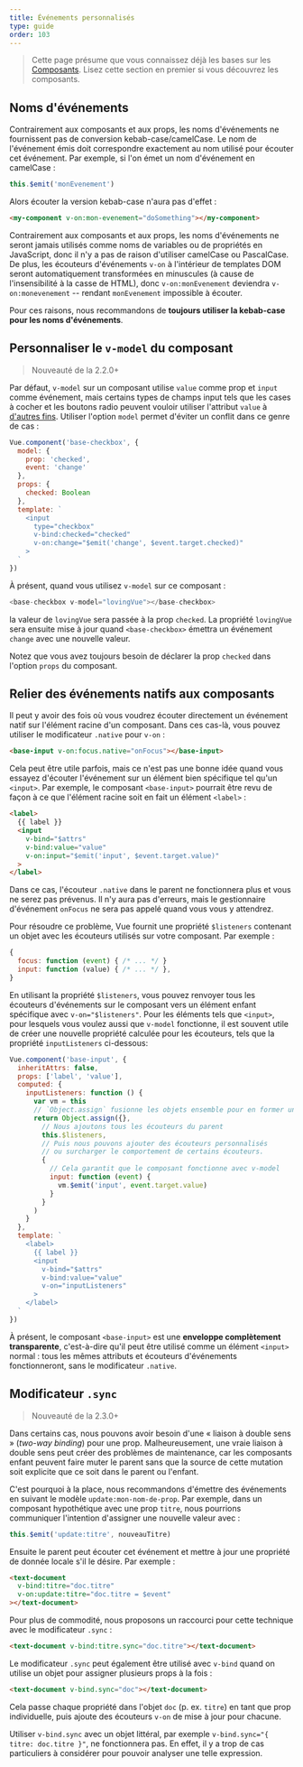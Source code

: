 ```yaml
---
title: Événements personnalisés
type: guide
order: 103
---
```


> Cette page présume que vous connaissez déjà les bases sur les [Composants](components.html). Lisez cette section en premier si vous découvrez les composants.

## Noms d'événements

Contrairement aux composants et aux props, les noms d'événements ne fournissent pas de conversion kebab-case/camelCase. Le nom de l'événement émis doit correspondre exactement au nom utilisé pour écouter cet événement. Par exemple, si l'on émet un nom d'événement en camelCase :

```js
this.$emit('monEvenement')
```

Alors écouter la version kebab-case n'aura pas d'effet :

```html
<my-component v-on:mon-evenement="doSomething"></my-component>
```

Contrairement aux composants et aux props, les noms d'événements ne seront jamais utilisés comme noms de variables ou de propriétés en JavaScript, donc il n'y a pas de raison d'utiliser camelCase ou PascalCase. De plus, les écouteurs d'événements  `v-on` à l'intérieur de templates DOM seront automatiquement transformées en minuscules (à cause de l'insensibilité à la casse de HTML), donc `v-on:monEvenement` deviendra `v-on:monevenement` -- rendant `monEvenement` impossible à écouter.

Pour ces raisons, nous recommandons de **toujours utiliser la kebab-case pour les noms d'événements**.

## Personnaliser le `v-model` du composant

> Nouveauté de la 2.2.0+

Par défaut, `v-model` sur un composant utilise `value` comme prop et `input` comme événement, mais certains types de champs input tels que les cases à cocher et les boutons radio peuvent vouloir utiliser l'attribut `value` à [d'autres fins](https://developer.mozilla.org/en-US/docs/Web/HTML/Element/input/checkbox#Value). Utiliser l'option `model` permet d'éviter un conflit dans ce genre de cas :

```js
Vue.component('base-checkbox', {
  model: {
    prop: 'checked',
    event: 'change'
  },
  props: {
    checked: Boolean
  },
  template: `
    <input
      type="checkbox"
      v-bind:checked="checked"
      v-on:change="$emit('change', $event.target.checked)"
    >
  `
})
```

À présent, quand vous utilisez `v-model` sur ce composant :

```js
<base-checkbox v-model="lovingVue"></base-checkbox>
```

la valeur de `lovingVue` sera passée à la prop `checked`. La propriété `lovingVue` sera ensuite mise à jour quand `<base-checkbox>` émettra un événement `change` avec une nouvelle valeur.

<p class="tip">Notez que vous avez toujours besoin de déclarer la prop <code>checked</code> dans l'option <code>props</code> du composant.</p>

## Relier des événements natifs aux composants

Il peut y avoir des fois où vous voudrez écouter directement un événement natif sur l'élément racine d'un composant. Dans ces cas-là, vous pouvez utiliser le modificateur `.native` pour `v-on` :

```html
<base-input v-on:focus.native="onFocus"></base-input>
```

Cela peut être utile parfois, mais ce n'est pas une bonne idée quand vous essayez d'écouter l'événement sur un élément bien spécifique tel qu'un `<input>`. Par exemple, le composant `<base-input>` pourrait être revu de façon à ce que l'élément racine soit en fait un élément `<label>` :

```html
<label>
  {{ label }}
  <input
    v-bind="$attrs"
    v-bind:value="value"
    v-on:input="$emit('input', $event.target.value)"
  >
</label>
```

Dans ce cas, l'écouteur `.native` dans le parent ne fonctionnera plus et vous ne serez pas prévenus. Il n'y aura pas d'erreurs, mais le gestionnaire d'événement `onFocus` ne sera pas appelé quand vous vous y attendrez.

Pour résoudre ce problème, Vue fournit une propriété `$listeners` contenant un objet avec les écouteurs utilisés sur votre composant. Par exemple :

```js
{
  focus: function (event) { /* ... */ }
  input: function (value) { /* ... */ },
}
```

En utilisant la propriété `$listeners`, vous pouvez renvoyer tous les écouteurs d'événements sur le composant vers un élément enfant spécifique avec `v-on="$listeners"`. Pour les éléments tels que `<input>`, pour lesquels vous voulez aussi que `v-model` fonctionne, il est souvent utile de créer une nouvelle propriété calculée pour les écouteurs, tels que la propriété `inputListeners` ci-dessous:

```js
Vue.component('base-input', {
  inheritAttrs: false,
  props: ['label', 'value'],
  computed: {
    inputListeners: function () {
      var vm = this
      // `Object.assign` fusionne les objets ensemble pour en former un nouveau
      return Object.assign({},
        // Nous ajoutons tous les écouteurs du parent
        this.$listeners,
        // Puis nous pouvons ajouter des écouteurs personnalisés
        // ou surcharger le comportement de certains écouteurs.
        {
          // Cela garantit que le composant fonctionne avec v-model
          input: function (event) {
            vm.$emit('input', event.target.value)
          }
        }
      )
    }
  },
  template: `
    <label>
      {{ label }}
      <input
        v-bind="$attrs"
        v-bind:value="value"
        v-on="inputListeners"
      >
    </label>
  `
})
```

À présent, le composant `<base-input>` est une **enveloppe complètement transparente**, c'est-à-dire qu'il peut être utilisé comme un élément `<input>` normal : tous les mêmes attributs et écouteurs d'événements fonctionneront, sans le modificateur `.native`.

## Modificateur `.sync`

> Nouveauté de la 2.3.0+

Dans certains cas, nous pouvons avoir besoin d'une « liaison à double sens » (*two-way binding*) pour une prop. Malheureusement, une vraie liaison à double sens peut créer des problèmes de maintenance, car les composants enfant peuvent faire muter le parent sans que la source de cette mutation soit explicite que ce soit dans le parent ou l'enfant.

C'est pourquoi à la place, nous recommandons d'émettre des événements en suivant le modèle `update:mon-nom-de-prop`. Par exemple, dans un composant hypothétique avec une prop `titre`, nous pourrions communiquer l'intention d'assigner une nouvelle valeur avec :

```js
this.$emit('update:titre', nouveauTitre)
```

Ensuite le parent peut écouter cet événement et mettre à jour une propriété de donnée locale s'il le désire. Par exemple :

```html
<text-document
  v-bind:titre="doc.titre"
  v-on:update:titre="doc.titre = $event"
></text-document>
```

Pour plus de commodité, nous proposons un raccourci pour cette technique avec le modificateur `.sync` :

```html
<text-document v-bind:titre.sync="doc.titre"></text-document>
```

Le modificateur `.sync` peut également être utilisé avec `v-bind` quand on utilise un objet pour assigner plusieurs props à la fois :

```html
<text-document v-bind.sync="doc"></text-document>
```

Cela passe chaque propriété dans l'objet `doc` (p. ex. `titre`) en tant que prop individuelle, puis ajoute des écouteurs `v-on` de mise à jour pour chacune.

<p class="tip">Utiliser <code>v-bind.sync</code> avec un objet littéral, par exemple <code>v-bind.sync="{ titre: doc.titre }"</code>, ne fonctionnera pas. En effet, il y a trop de cas particuliers à considérer pour pouvoir analyser une telle expression.</p>
